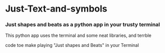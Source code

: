 <h1>Just-Text-and-symbols</h1>
<h3>Just shapes and beats as a python app in your trusty terminal</h3>

<body>This python app uses the terminal and some neat libraries, and terrble</body>

<bod>code toe make playing "Just shapes and Beats" in your Terminal</body>